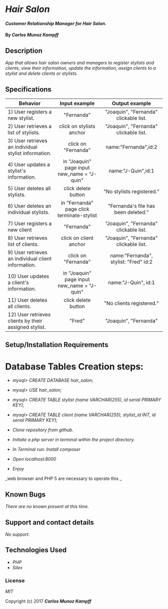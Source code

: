 # _Hair Salon_

#### _Customer Relationship Manager for Hair Salon._

#### By _**Carlos Munoz Kampff**_

## Description

_App that allows hair salon owners and managers to register stylists and clients, view their information, update the information, assign clients to a stylist and delete clients or stylists._


## Specifications

| Behavior                                              |   Input example   |  Output example |
|-------------------------------------------------------|:-----------------:|:---------------:|
| 1) User registers a new stylist.  | "Fernanda"| "Joaquin", "Fernanda" clickable list. |
| 2) User retrieves a list of stylists. | click on stylists anchor | "Joaquin", "Fernanda" clickable list. |
| 3) User retrieves an individual stylist information. | click on "Fernanda" | name:"Fernanda",id:2  |
| 4) User updates a stylist's information. | in "Joaquin" page input new_name = "J-quin"| name:"J-Quin",id:1 |
| 5) User deletes all stylists. | click delete button | "No stylists registered."|
| 6) User deletes an individual stylists. | in "Fernanda" page click terminate-stylist | "Fernanda's file has been deleted." |
| 7) User registers a new client |"Fernanda"| "Joaquin", "Fernanda" clickable list. |
| 8) User retrieves list of clients. |click on client anchor | "Joaquin", "Fernanda" clickable list.|
| 9) User retrieves an individual client information. | click on "Fernanda" | name:"Fernanda", stylist: "Fred" id:2 |
| 10) User updates a client's information. | in "Joaquin" page input new_name = "J-quin"| name:"J-Quin", id:1|
| 11) User deletes all clients. |click delete button | "No clients registered."|
| 12) User retrieves clients by their assigned stylist.| "Fred" | "Joaquin", "Fernanda"|


## Setup/Installation Requirements

# Database Tables Creation steps:
* _mysql> CREATE DATABASE hair_salon;_
* _mysql> USE hair_salon;_
* _mysql> CREATE TABLE stylist (name VARCHAR(255), id serial PRIMARY KEY);_
* _mysql> CREATE TABLE client (name VARCHAR(255), stylist_id INT, id serial PRIMARY KEY);_

* _Clone repository from github._
* _Initiate a php server in terminal within the project directory._
* _In Terminal run: Install composer_
* _Open localhost:8000_
* _Enjoy_

_web browser and PHP 5 are necessary to operate this _

## Known Bugs

_There are no known present at this time._

## Support and contact details

_No support._

## Technologies Used

* _PHP_
* _Silex_

### License

*MIT*

Copyright (c) 2017 **_Carlos Munoz Kampff_**
